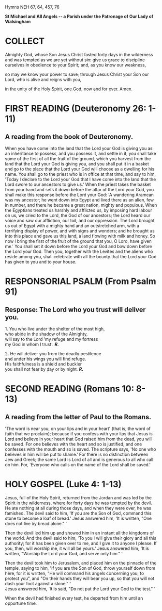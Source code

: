 Hymns NEH 67, 64, 457, 76

**St Michael and All Angels -- a Parish under the Patronage of Our Lady
of Walsingham**

# COLLECT

Almighty God, whose Son Jesus Christ fasted forty days in the wilderness
and was tempted as we are yet without sin: give us grace to discipline
ourselves in obedience to your Spirit; and, as you know our weakness,

so may we know your power to save; through Jesus Christ your Son our
Lord, who is alive and reigns with you,

in the unity of the Holy Spirit, one God, now and for ever. Amen.

# FIRST READING (Deuteronomy 26: 1-11)

## A reading from the book of Deuteronomy.

When you have come into the land that the Lord your God is giving you as
an inheritance to possess, and you possess it, and settle in it, you
shall take some of the first of all the fruit of the ground, which you
harvest from the land that the Lord your God is giving you, and you
shall put it in a basket and go to the place that the Lord your God will
choose as a dwelling for his name. You shall go to the priest who is in
office at that time, and say to him, 'Today I declare to the Lord your
God that I have come into the land that the Lord swore to our ancestors
to give us.' When the priest takes the basket from your hand and sets it
down before the altar of the Lord your God, you shall make this response
before the Lord your God: 'A wandering Aramean was my ancestor; he went
down into Egypt and lived there as an alien, few in number, and there he
became a great nation, mighty and populous. When the Egyptians treated
us harshly and afflicted us, by imposing hard labour on us, we cried to
the Lord, the God of our ancestors; the Lord heard our voice and saw our
affliction, our toil, and our oppression. The Lord brought us out of
Egypt with a mighty hand and an outstretched arm, with a terrifying
display of power, and with signs and wonders; and he brought us into
this place and gave us this land, a land flowing with milk and honey. So
now I bring the first of the fruit of the ground that you, O Lord, have
given me.' You shall set it down before the Lord your God and bow down
before the Lord your God. Then you, together with the Levites and the
aliens who reside among you, shall celebrate with all the bounty that
the Lord your God has given to you and to your house.

# RESPONSORIAL PSALM (From Psalm 91) 

## Response: The Lord who you trust will deliver you.

1\. You who live under the shelter of the most high,\
who abide in the shadow of the Almighty,\
will say to the Lord 'my refuge and my fortress\
my God in whom I trust'. ***R.***

2\. He will deliver you from the deadly pestilence\
and under his wings you will find refuge.\
His faithfulness is a shield and buckler\
you shall not fear by day or by night. ***R.***

# SECOND READING (Romans 10: 8-13)

## A reading from the letter of Paul to the Romans.

'The word is near you, on your lips and in your heart' (that is, the
word of faith that we proclaim); because if you confess with your lips
that Jesus is Lord and believe in your heart that God raised him from
the dead, you will be saved. For one believes with the heart and so is
justified, and one confesses with the mouth and so is saved. The
scripture says, 'No one who believes in him will be put to shame.' For
there is no distinction between Jew and Greek; the same Lord is Lord of
all and is generous to all who call on him. For, 'Everyone who calls on
the name of the Lord shall be saved.'

# HOLY GOSPEL (Luke 4: 1-13) 

Jesus, full of the Holy Spirit, returned from the Jordan and was led by
the Spirit in the wilderness, where for forty days he was tempted by the
devil. He ate nothing at all during those days, and when they were over,
he was famished. The devil said to him, 'If you are the Son of God,
command this stone to become a loaf of bread.' Jesus answered him, 'It
is written, "One does not live by bread alone." '

Then the devil led him up and showed him in an instant all the kingdoms
of the world. And the devil said to him, 'To you I will give their glory
and all this authority; for it has been given over to me, and I give it
to anyone I please. If you, then, will worship me, it will all be
yours.' Jesus answered him, 'It is written, "Worship the Lord your God,
and serve only him." '

Then the devil took him to Jerusalem, and placed him on the pinnacle of
the temple, saying to him, 'If you are the Son of God, throw yourself
down from here, for it is written, "He will command his angels
concerning you, to protect you", and "On their hands they will bear
you up, so that you will not dash your foot against a stone." '\
Jesus answered him, 'It is said, "Do not put the Lord your God to the
test." ' 

When the devil had finished every test, he departed from him until an
opportune time.

